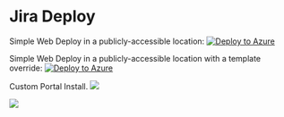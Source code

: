 # Jira Deploy

Simple Web Deploy in a publicly-accessible location:
[![Deploy to Azure](https://azuredeploy.net/deploybutton.png)](https://deploy.azure.com/?manual=true)


Simple Web Deploy in a publicly-accessible location with a template override:
[![Deploy to Azure](https://azuredeploy.net/deploybutton.png)](https://deploy.azure.com/?repository=https://github.com/stephenmontgomery/config-repo?ptmpl=parameters.azuredeploy.json?manual=true)


Custom Portal Install.
<a href="https://portal.azure.com/#create/Microsoft.Template/uri/https%3A%2F%2Fraw.githubusercontent.com%2Fstephenmontgomery%2Fconfig-repo%2Fmaster%2Fazuredeploy.json" target="_blank">
    <img src="http://azuredeploy.net/deploybutton.png"/>
</a>


<a href="http://armviz.io/#/?load=https%3A%2F%2Fraw.githubusercontent.com%2Fstephenmontgomery%2Fconfig-repo%2Fmaster%2Fazuredeploy.json" target="_blank">
    <img src="http://armviz.io/visualizebutton.png"/>
</a>

